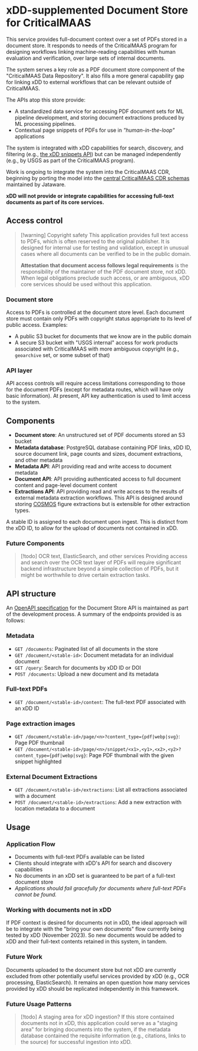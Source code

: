 # xDD-supplemented Document Store for CriticalMAAS

This service provides full-document context over a set of PDFs stored
in a document store. It responds to needs of the CriticalMAAS program for designing
workflows linking machine-reading capabilities with human evaluation and
verification, over large sets of internal documents.

The system serves a key role as a PDF document store component of the
"CriticalMAAS Data Repository". It also fills a more general capability gap
for linking xDD to external workflows that can be relevant outside of
CriticalMAAS.

The APIs atop this store provide:

- A standardized data service for accessing PDF document sets for ML pipeline
  development, and storing document extractions produced by ML processing pipelines.
- Contextual page snippets of PDFs for use in _"human-in-the-loop"_ applications

The system is integrated with xDD capabilities for search, discovery, and
filtering (e.g.,
[the xDD snippets API](https://xdd.wisc.edu/api/snippets?term=Belle%20Fourche%20Formation&set=dolomites))
but can be managed independently (e.g., by USGS as part of the CriticalMAAS program). 

Work is ongoing to integrate the system into the CriticalMAAS CDR, beginning by porting the model into the 
[central CriticalMAAS CDR schemas](https://github.com/DARPA-CRITICALMAAS/cdr_schemas)
maintained by Jataware.

**xDD will not provide or integrate capabilities for
accessing full-text documents as part of its core services.**

## Access control

> [!warning] Copyright safety This application provides full text access to
> PDFs, which is often reserved to the original publisher. It is designed for
> internal use for testing and validation, except in unusual cases where all
> documents can be verified to be in the public domain.
>
> **Attestation that document access follows legal requirements** is the
> responsibility of the maintainer of the PDF document store, not xDD. When
> legal obligations preclude such access, or are ambiguous, xDD core services
> should be used without this application.

### Document store

Access to PDFs is controlled at the document store level. Each document
store must contain only PDFs with copyright status appropriate to its level of
public access. Examples:

- A public S3 bucket for documents that we know are in the public domain
- A secure S3 bucket with "USGS internal" access for work products associated
  with CriticalMAAS with more ambiguous copyright (e.g., `geoarchive` set, or
  some subset of that)

### API layer

API access controls will require access limitations corresponding
to those for the document PDFs (except for metadata routes, which will have
only basic information). At present, API key authentication is used to limit
access to the system.

## Components

- **Document store**: An unstructured set of PDF documents stored an S3 bucket
- **Metadata database**: PostgreSQL database containing PDF links, 
  xDD ID, source document link, page counts and sizes, document extractions,
  and other metadata
- **Metadata API**: API providing read and write access to document metadata
- **Document API**: API providing authenticated access to full document
  content and page-level document content
- **Extractions API**: API providing read and write access to the results of
  external metadata extraction workflows. This API is designed around storing
  [COSMOS](https://github.com/UW-COSMOS/Cosmos) figure extractions but is extensible for other extraction types.

A stable ID is assigned to each document upon ingest. This is distinct from the
xDD ID, to allow for the upload of documents not contained in xDD. 

### Future Components

> [!todo] OCR text, ElasticSearch, and other services
> Providing access and search over the OCR text layer of PDFs
> will require significant backend infrastructure beyond a simple collection of
> PDFs, but it might be worthwhile to drive certain extraction tasks.

## API structure

An [OpenAPI specification](https://xdd.wisc.edu/documentstore-api/docs) for the 
Document Store API is maintained as part of the development process. A summary
of the endpoints provided is as follows:

### Metadata

- `GET /documents`: Paginated list of all documents in the store
- `GET /document/<stable-id>`: Document metadata for an individual document
- `GET /query`: Search for documents by xDD ID or DOI
- `POST /documents`: Upload a new document and its metadata

### Full-text PDFs

- `GET /document/<stable-id>/content`: The full-text PDF associated with an xDD ID

### Page extraction images

- `GET /document/<stable-id>/page/<n>?content_type={pdf|webp|svg}`: Page PDF thumbnail
- `GET /document/<stable-id>/page/<n>/snippet/<x1>,<y1>,<x2>,<y2>?content_type={pdf|webp|svg}`: Page PDF thumbnail with the given snippet highlighted

### External Document Extractions

- `GET /document/<stable-id>/extractions`: List all extractions associated with a document
- `POST /document/<stable-id>/extractions`: Add a new extraction with location metadata to a document

## Usage

### Application Flow

- Documents with full-text PDFs available can be listed
- Clients should integrate with xDD's API for search and discovery capabilities
- No documents in an xDD set is guaranteed to be part of a full-text document
  store
- _Applications should fail gracefully for documents where full-text PDFs cannot
  be found._

### Working with documents not in xDD

If PDF context is desired for documents not in xDD, the ideal approach will be
to integrate with the "bring your own documents" flow currently being tested by
xDD (November 2023). So new documents would be added to xDD and their full-text
contents retained in this system, in tandem.


### Future Work

Documents uploaded to the document store but not xDD are currently excluded from
other potentially useful services provided by xDD (e.g., OCR processing, ElasticSearch). 
It remains an open question how many services provided by xDD should be
replicated independently in this framework.


### Future Usage Patterns

> [!todo] A staging area for xDD ingestion?
> If this store contained documents not in xDD, this application could
> serve as a "staging area" for bringing documents into the system, if the
> metadata database contained the requisite information (e.g., citations, links to the source) for
> successful ingestion into xDD.

